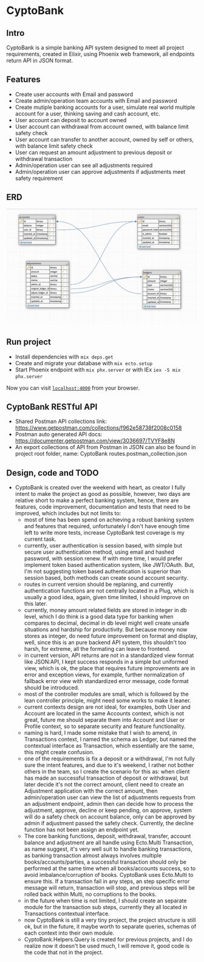 # CyptoBank

## Intro
CyptoBank is a simple banking API system designed to meet all project requirements,
created in Elixir, using Phoenix web framework, all endpoints return API in JSON
format.

## Features
  * Create user accounts with Email and password
  * Create admin/operation team accounts with Email and password
  * Create mutiple banking accounts for a user, simulate real world multiple
    account for a user, thinking saving and cash account, etc.
  * User account can deposit to account owned
  * User account can withdrawal from account owned, with balance limit safety check
  * User account can transfer to another account, owned by self or others, with
    balance limit safety check
  * User can request an amount adjustment to previous deposit or withdrawal transaction
  * Admin/operation user can see all adjustments required
  * Admin/operation user can approve adjustments if adjustments meet safety
    requirement

## ERD
  ![CyptoBank ERD](./cypto_bank_erd.png)

## Run project
  * Install dependencies with `mix deps.get`
  * Create and migrate your database with `mix ecto.setup`
  * Start Phoenix endpoint with `mix phx.server` or with IEx `iex -S mix phx.server`

Now you can visit [`localhost:4000`](http://localhost:4000) from your browser.

## CyptoBank RESTful API
  * Shared Postman API collections link: https://www.getpostman.com/collections/f962e58738f2008c0158
  * Postman auto generated API docs: https://documenter.getpostman.com/view/3036697/TVYF8e8N
  * An export collections of API from Postman in JSON can also be found in
    project root folder, name: CyptoBank routes.postman_collection.json

## Design, code and TODO
  * CyptoBank is created over the weekend with heart, as creator I fully intent
    to make the project as good as possible, however, two days are relative
    short to make a perfect banking system, hence, there are features, code
    improvement, documentation and tests that need to be improved, which
    includes but not limits to:
    - most of time has been spend on achieving a robust banking system and
      features that required, unfortunately I don't have enough time left to
      write more tests, increase CyptoBank test coverage is my current task.
    - currently, user authentication is session based, with simple but secure user
      authentication method, using email and hashed password, with session
      renew. If with more time, I would prefer implement token based
      authentication system, like JWT/OAuth. But, I'm not suggesting token based
      authentication is superior than session based, both methods can create
      sound account security.
    - routes in current version should be replaning, and currently
      authentication functions are not centrally located in a Plug, which is
      usually a good idea, again, given time limited, I should improve on this
      later.
    - currently, money amount related fields are stored in integer in db level, which I do
      think is a good data type for banking when compares to decimal, decimal in
      db level might well create unsafe situations and hardship for
      productivity. But because money now stores as integer, do need future
      improvement on format and display, well, since this is an pure backend API
      system, this shouldn't too harsh, for extreme, all the formating can leave
      to frontend.
    - in current version, API returns are not in a standardized view format like
      JSON:API, I kept success responds in a simple but uniformed view, which is
      ok, the place that requires future improvements are in error and exception
      views, for example, further normalization of fallback error view with
      standardized error message, code format should be introduced.
    - most of the controller modules are small, which is followed by the lean
      controller principle, might need some works to make it leaner.
    - current contexts design are not ideal, for examples, both User and Account
      are located in the same Accounts context, which is not great, future me
      should separate them into Account and User or Profile context, so to
      separate security and feature functionality.
    - naming is hard, I made some mistake that I wish to amend, in Transactions
      context, I named the schema as Ledger, but named the contextual interface
      as Transaction, which essentially are the same, this might create
      confusion.
    - one of the requirements is fix a deposit or a withdrawal, I'm not fully
      sure the intent features, and due to it's
      weekend, I rather not bother others in the team, so I create the scenario
      for this as: when client has made an successful transaction of deposit or
      withdrawal, but later decide it's not the correct amount, client need to
      create an Adjustment application with the correct amount, then
      admin/operation user can view the list of adjustments requests from an
      adjustment endpoint, admin then can decide how to process the adjustment,
      approve, decline or keep pending, on approve, system will do a safety
      check on account balance, only can be approved by admin if adjustment
      passed the safety check. Currently, the decline function has not been
      assign an endpoint yet.
    - The core banking functions, deposit, withdrawal, transfer, account
      balance and adjustment are all handle using Ecto.Multi Transaction, as
      name suggest, it's very well suit to handle banking transactions, as
      banking transaction almost always involves multiple
      books/accounts/parties, a successful transaction should only be performed
      at the same time when all books/accounts success, so to avoid imbalance/corruption of
      books. CyptoBank uses Ecto.Multi to ensure this. If a transaction fail in
      any steps, an step specific error message will return, transaction will
      stop, and previous steps will be rolled back within Multi, no corruptions
      to the books.
    - in the future when time is not limited, I should create an separate module
      for the transaction sub steps, currently they all located in Transactions
      contextual interface.
    - now CyptoBank is still a very tiny project, the project structure is still
      ok, but in the future, it maybe worth to separate queries, schemas of each
      context into their own module.
    - CyptoBank.Helpers.Query is created for previous projects, and I do realize
      now it doesn't be used much, I will remove it, good code is the code that
      not in the project.


